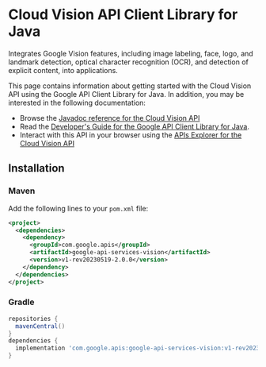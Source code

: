 # Cloud Vision API Client Library for Java

Integrates Google Vision features, including image labeling, face, logo, and landmark detection, optical character recognition (OCR), and detection of explicit content, into applications.

This page contains information about getting started with the Cloud Vision API
using the Google API Client Library for Java. In addition, you may be interested
in the following documentation:

* Browse the [Javadoc reference for the Cloud Vision API][javadoc]
* Read the [Developer's Guide for the Google API Client Library for Java][google-api-client].
* Interact with this API in your browser using the [APIs Explorer for the Cloud Vision API][api-explorer]

## Installation

### Maven

Add the following lines to your `pom.xml` file:

```xml
<project>
  <dependencies>
    <dependency>
      <groupId>com.google.apis</groupId>
      <artifactId>google-api-services-vision</artifactId>
      <version>v1-rev20230519-2.0.0</version>
    </dependency>
  </dependencies>
</project>
```

### Gradle

```gradle
repositories {
  mavenCentral()
}
dependencies {
  implementation 'com.google.apis:google-api-services-vision:v1-rev20230519-2.0.0'
}
```

[javadoc]: https://googleapis.dev/java/google-api-services-vision/latest/index.html
[google-api-client]: https://github.com/googleapis/google-api-java-client/
[api-explorer]: https://developers.google.com/apis-explorer/#p/vision/v1/
